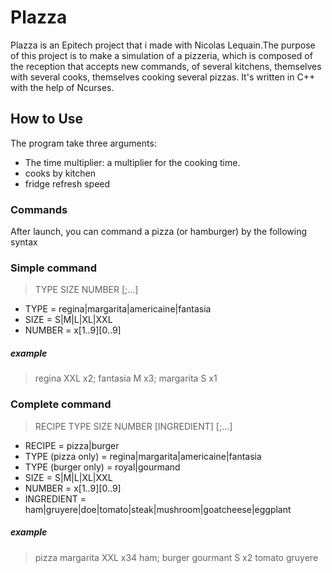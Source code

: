 # Plazza

Plazza is an Epitech project that i made with Nicolas Lequain.The purpose of this project is to make  a simulation of a pizzeria, which is composed of the reception that accepts new commands, of several kitchens, themselves
with several cooks, themselves cooking several pizzas. It's written in C++ with the help of Ncurses.

## How to Use

The program take three arguments:

- The time multiplier: a multiplier for the cooking time.
- cooks by kitchen
- fridge refresh speed

### Commands

After launch, you can command a pizza (or hamburger) by the following syntax

### Simple command

> TYPE SIZE NUMBER [;...]

- TYPE = regina|margarita|americaine|fantasia
- SIZE = S|M|L|XL|XXL
- NUMBER = x[1..9][0..9]

##### example

> regina XXL x2; fantasia M x3; margarita S x1

### Complete command

> RECIPE TYPE SIZE NUMBER [INGREDIENT] [;...]

- RECIPE = pizza|burger
- TYPE (pizza only) = regina|margarita|americaine|fantasia
- TYPE (burger only) = royal|gourmand
- SIZE = S|M|L|XL|XXL
- NUMBER = x[1..9][0..9]
- INGREDIENT = ham|gruyere|doe|tomato|steak|mushroom|goatcheese|eggplant

##### example

> pizza margarita XXL x34 ham; burger gourmant S x2 tomato gruyere